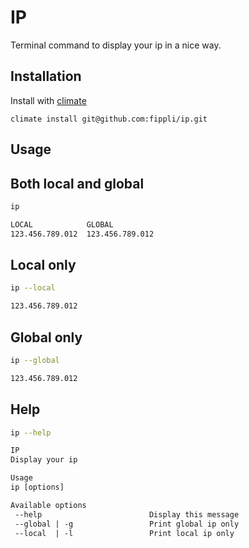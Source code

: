 # IP
Terminal command to display your ip in a nice way.

## Installation
Install with [climate](https://fippli.se/cli-mate.sh/)
```
climate install git@github.com:fippli/ip.git
```

## Usage
## Both local and global
```bash
ip
```
```bash
LOCAL            GLOBAL
123.456.789.012  123.456.789.012
```

## Local only
```bash
ip --local
```
```bash
123.456.789.012
```

## Global only
```bash
ip --global
```
```bash
123.456.789.012
```

## Help
```bash
ip --help
```
```txt
IP
Display your ip

Usage
ip [options]

Available options
 --help                        Display this message
 --global | -g                 Print global ip only
 --local  | -l                 Print local ip only
```
